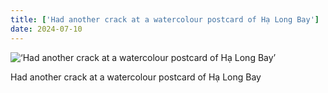 ```yaml
---
title: ['Had another crack at a watercolour postcard of Hạ Long Bay']
date: 2024-07-10
---
```


![‘Had another crack at a watercolour postcard of Hạ Long Bay’](/240710_had-another-crack_0.jpg)

Had another crack at a watercolour postcard of Hạ Long Bay
